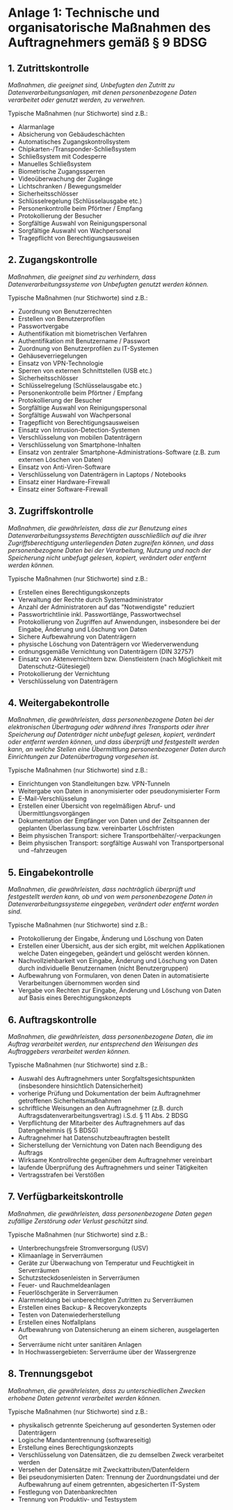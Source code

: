 # Anlage 1: Technische und organisatorische Maßnahmen des Auftragnehmers gemäß § 9 BDSG

## 1.  Zutrittskontrolle

_Maßnahmen, die geeignet sind, Unbefugten den Zutritt zu Datenverarbeitungsanlagen, mit denen personenbezogene Daten verarbeitet oder genutzt werden, zu verwehren._

Typische Maßnahmen (nur Stichworte) sind z.B.:

- Alarmanlage
- Absicherung von Gebäudeschächten
- Automatisches Zugangskontrollsystem
- Chipkarten-/Transponder-Schließsystem
- Schließsystem mit Codesperre
- Manuelles Schließsystem
- Biometrische Zugangssperren
- Videoüberwachung der Zugänge
- Lichtschranken / Bewegungsmelder
- Sicherheitsschlösser
- Schlüsselregelung (Schlüsselausgabe etc.)
- Personenkontrolle beim Pförtner / Empfang
- Protokollierung der Besucher
- Sorgfältige Auswahl von Reinigungspersonal
- Sorgfältige Auswahl von Wachpersonal
- Tragepflicht von Berechtigungsausweisen


## 2.  Zugangskontrolle

_Maßnahmen, die geeignet sind zu verhindern, dass Datenverarbeitungssysteme von Unbefugten genutzt werden können._

Typische Maßnahmen (nur Stichworte) sind z.B.:

- Zuordnung von Benutzerrechten
- Erstellen von Benutzerprofilen
- Passwortvergabe
- Authentifikation mit biometrischen Verfahren
- Authentifikation mit Benutzername / Passwort
- Zuordnung von Benutzerprofilen zu IT-Systemen
- Gehäuseverriegelungen
- Einsatz von VPN-Technologie
- Sperren von externen Schnittstellen (USB etc.)
- Sicherheitsschlösser
- Schlüsselregelung (Schlüsselausgabe etc.)
- Personenkontrolle beim Pförtner / Empfang
- Protokollierung der Besucher
- Sorgfältige Auswahl von Reinigungspersonal
- Sorgfältige Auswahl von Wachpersonal
- Tragepflicht von Berechtigungsausweisen
- Einsatz von Intrusion-Detection-Systemen
- Verschlüsselung von mobilen Datenträgern
- Verschlüsselung von Smartphone-Inhalten
- Einsatz von zentraler Smartphone-Administrations-Software (z.B. zum externen Löschen von Daten)
- Einsatz von Anti-Viren-Software
- Verschlüsselung von Datenträgern in Laptops / Notebooks
- Einsatz einer Hardware-Firewall
- Einsatz einer Software-Firewall


## 3.  Zugriffskontrolle

_Maßnahmen, die gewährleisten, dass die zur Benutzung eines Datenverarbeitungssystems Berechtigten ausschließlich auf die ihrer Zugriffsberechtigung unterliegenden Daten zugreifen können, und dass personenbezogene Daten bei der Verarbeitung, Nutzung und nach der Speicherung nicht unbefugt gelesen, kopiert, verändert oder entfernt werden können._

Typische Maßnahmen (nur Stichworte) sind z.B.:

- Erstellen eines Berechtigungskonzepts
- Verwaltung der Rechte durch Systemadministrator
- Anzahl der Administratoren auf das "Notwendigste" reduziert
- Passwortrichtlinie inkl. Passwortlänge, Passwortwechsel
- Protokollierung von Zugriffen auf Anwendungen, insbesondere bei der Eingabe, Änderung und Löschung von Daten
- Sichere Aufbewahrung von Datenträgern
- physische Löschung von Datenträgern vor Wiederverwendung
- ordnungsgemäße Vernichtung von Datenträgern (DIN 32757)
- Einsatz von Aktenvernichtern bzw. Dienstleistern (nach Möglichkeit mit Datenschutz-Gütesiegel)
- Protokollierung der Vernichtung
- Verschlüsselung von Datenträgern


## 4.  Weitergabekontrolle

_Maßnahmen, die gewährleisten, dass personenbezogene Daten bei der elektronischen Übertragung oder während ihres Transports oder ihrer Speicherung auf Datenträger nicht unbefugt gelesen, kopiert, verändert oder entfernt werden können, und dass überprüft und festgestellt werden kann, an welche Stellen eine Übermittlung personenbezogener Daten durch Einrichtungen zur Datenübertragung vorgesehen ist._

Typische Maßnahmen (nur Stichworte) sind z.B.:

- Einrichtungen von Standleitungen bzw. VPN-Tunneln
- Weitergabe von Daten in anonymisierter oder pseudonymisierter Form
- E-Mail-Verschlüsselung
- Erstellen einer Übersicht von regelmäßigen Abruf- und Übermittlungsvorgängen
- Dokumentation der Empfänger von Daten und der Zeitspannen der geplanten Überlassung bzw. vereinbarter Löschfristen
- Beim physischen Transport: sichere Transportbehälter/-verpackungen
- Beim physischen Transport: sorgfältige Auswahl von Transportpersonal und –fahrzeugen        


## 5.  Eingabekontrolle

_Maßnahmen, die gewährleisten, dass nachträglich überprüft und festgestellt werden kann, ob und von wem personenbezogene Daten in Datenverarbeitungssysteme eingegeben, verändert oder entfernt worden sind._

Typische Maßnahmen (nur Stichworte) sind z.B.:

- Protokollierung der Eingabe, Änderung und Löschung von Daten
- Erstellen einer Übersicht, aus der sich ergibt, mit welchen Applikationen welche Daten eingegeben, geändert und gelöscht werden können.
- Nachvollziehbarkeit von Eingabe, Änderung und Löschung von Daten durch individuelle Benutzernamen (nicht Benutzergruppen)
- Aufbewahrung von Formularen, von denen Daten in automatisierte Verarbeitungen übernommen worden sind
- Vergabe von Rechten zur Eingabe, Änderung und Löschung von Daten auf Basis eines Berechtigungskonzepts  


## 6.  Auftragskontrolle

_Maßnahmen, die gewährleisten, dass personenbezogene Daten, die im Auftrag verarbeitet werden, nur entsprechend den Weisungen des Auftraggebers verarbeitet werden können._

Typische Maßnahmen (nur Stichworte) sind z.B.:

- Auswahl des Auftragnehmers unter Sorgfaltsgesichtspunkten (insbesondere hinsichtlich Datensicherheit)
- vorherige Prüfung und Dokumentation der beim Auftragnehmer getroffenen Sicherheitsmaßnahmen
- schriftliche Weisungen an den Auftragnehmer (z.B. durch Auftragsdatenverarbeitungsvertrag) i.S.d. § 11 Abs. 2 BDSG
- Verpflichtung der Mitarbeiter des Auftragnehmers auf das Datengeheimnis (§ 5 BDSG)
- Auftragnehmer hat Datenschutzbeauftragten bestellt
- Sicherstellung der Vernichtung von Daten nach Beendigung des Auftrags
- Wirksame Kontrollrechte gegenüber dem Auftragnehmer vereinbart
- laufende Überprüfung des Auftragnehmers und seiner Tätigkeiten
- Vertragsstrafen bei Verstößen       


## 7.  Verfügbarkeitskontrolle

_Maßnahmen, die gewährleisten, dass personenbezogene Daten gegen zufällige Zerstörung oder Verlust geschützt sind._

Typische Maßnahmen (nur Stichworte) sind z.B.:

- Unterbrechungsfreie Stromversorgung (USV)
- Klimaanlage in Serverräumen
- Geräte zur Überwachung von Temperatur und Feuchtigkeit in Serverräumen
- Schutzsteckdosenleisten in Serverräumen
- Feuer- und Rauchmeldeanlagen
- Feuerlöschgeräte in Serverräumen
- Alarmmeldung bei unberechtigten Zutritten zu Serverräumen
- Erstellen eines Backup- & Recoverykonzepts
- Testen von Datenwiederherstellung
- Erstellen eines Notfallplans
- Aufbewahrung von Datensicherung an einem sicheren, ausgelagerten Ort
- Serverräume nicht unter sanitären Anlagen
- In Hochwassergebieten: Serverräume über der Wassergrenze


## 8.  Trennungsgebot

_Maßnahmen, die gewährleisten, dass zu unterschiedlichen Zwecken erhobene Daten getrennt verarbeitet werden können._

Typische Maßnahmen (nur Stichworte) sind z.B.:

- physikalisch getrennte Speicherung auf gesonderten Systemen oder Datenträgern
- Logische Mandantentrennung (softwareseitig)
- Erstellung eines Berechtigungskonzepts
- Verschlüsselung von Datensätzen, die zu demselben Zweck verarbeitet werden
- Versehen der Datensätze mit Zweckattributen/Datenfeldern
- Bei pseudonymisierten Daten: Trennung der Zuordnungsdatei und der Aufbewahrung auf einem getrennten, abgesicherten IT-System
- Festlegung von Datenbankrechten
- Trennung von Produktiv- und Testsystem
